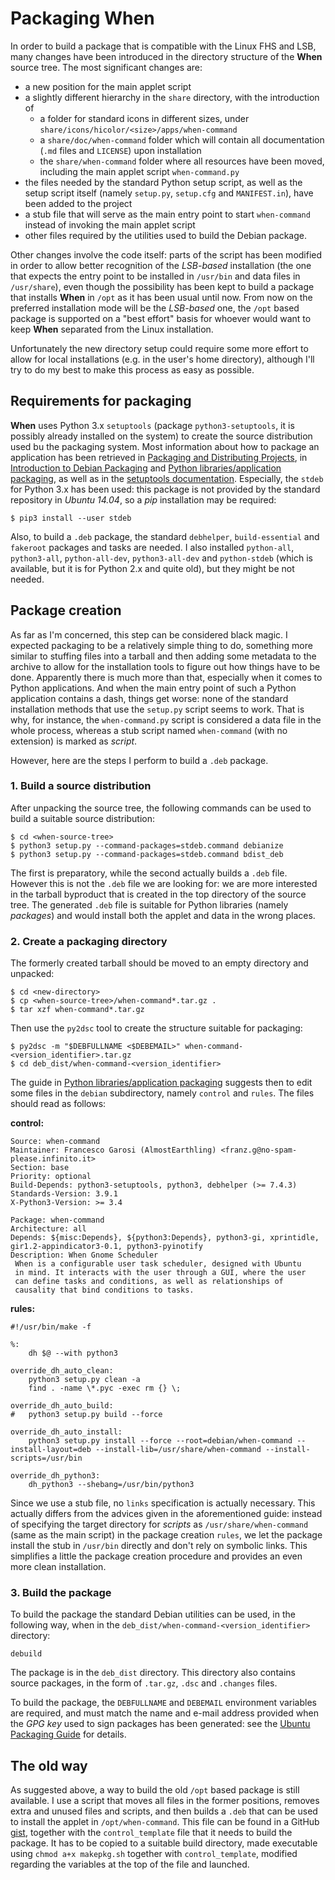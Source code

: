 # Packaging When

In order to build a package that is compatible with the Linux FHS and LSB, many changes have been introduced in the directory structure of the **When** source tree. The most significant changes are:

* a new position for the main applet script
* a slightly different hierarchy in the `share` directory, with the introduction of
  - a folder for standard icons in different sizes, under `share/icons/hicolor/<size>/apps/when-command`
  - a `share/doc/when-command` folder which will contain all documentation (`.md` files and `LICENSE`) upon installation
  - the `share/when-command` folder where all resources have been moved, including the main applet script `when-command.py`
* the files needed by the standard Python setup script, as well as the setup script itself (namely `setup.py`, `setup.cfg` and `MANIFEST.in`), have been added to the project
* a stub file that will serve as the main entry point to start `when-command` instead of invoking the main applet script
* other files required by the utilities used to build the Debian package.

Other changes involve the code itself: parts of the script has been modified in order to allow better recognition of the *LSB-based* installation (the one that expects the entry point to be installed in `/usr/bin` and data files in `/usr/share`), even though the possibility has been kept to build a package that installs **When** in `/opt` as it has been usual until now. From now on the preferred installation mode will be the *LSB-based* one, the `/opt` based package is supported on a "best effort" basis for whoever would want to keep **When** separated from the Linux installation.

Unfortunately the new directory setup could require some more effort to allow for local installations (e.g. in the user's home directory), although I'll try to do my best to make this process as easy as possible.


## Requirements for packaging

**When** uses Python 3.x `setuptools` (package `python3-setuptools`, it is possibly already installed on the system) to create the source distribution used bu the packaging system. Most information about how to package an application has been retrieved in [Packaging and Distributing Projects](http://python-packaging-user-guide.readthedocs.org/en/latest/distributing/), in [Introduction to Debian Packaging](https://wiki.debian.org/IntroDebianPackaging) and [Python libraries/application packaging](https://wiki.debian.org/Python/Packaging), as well as in the [setuptools documentation](http://pythonhosted.org/setuptools/). Especially, the `stdeb` for Python 3.x has been used: this package is not provided by the standard repository in *Ubuntu 14.04*, so a *pip* installation may be required:

```
$ pip3 install --user stdeb
```

Also, to build a `.deb` package, the standard `debhelper`, `build-essential` and `fakeroot` packages and tasks are needed. I also installed `python-all`, `python3-all`, `python-all-dev`, `python3-all-dev` and `python-stdeb` (which is available, but it is for Python 2.x and quite old), but they might be not needed.


## Package creation

As far as I'm concerned, this step can be considered black magic. I expected packaging to be a relatively simple thing to do, something more similar to stuffing files into a tarball and then adding some metadata to the archive to allow for the installation tools to figure out how things have to be done. Apparently there is much more than that, especially when it comes to Python applications. And when the main entry point of such a Python application contains a dash, things get worse: none of the standard installation methods that use the `setup.py` script seems to work. That is why, for instance, the `when-command.py` script is considered  a data file in the whole process, whereas a stub script named `when-command` (with no extension) is marked as *script*.

However, here are the steps I perform to build a `.deb` package.

### 1. Build a source distribution

After unpacking the source tree, the following commands can be used to build a suitable source distribution:

```
$ cd <when-source-tree>
$ python3 setup.py --command-packages=stdeb.command debianize
$ python3 setup.py --command-packages=stdeb.command bdist_deb
```

The first is preparatory, while the second actually builds a `.deb` file. However this is not the `.deb` file we are looking for: we are more interested in the tarball byproduct that is created in the top directory of the source tree. The generated `.deb` file is suitable for Python libraries (namely *packages*) and would install both the applet and data in the wrong places.

### 2. Create a packaging directory

The formerly created tarball should be moved to an empty directory and unpacked:

```
$ cd <new-directory>
$ cp <when-source-tree>/when-command*.tar.gz .
$ tar xzf when-command*.tar.gz
```

Then use the `py2dsc` tool to create the structure suitable for packaging:

```
$ py2dsc -m "$DEBFULLNAME <$DEBEMAIL>" when-command-<version_identifier>.tar.gz
$ cd deb_dist/when-command-<version_identifier>
```

The guide in [Python libraries/application packaging](https://wiki.debian.org/Python/Packaging) suggests then to edit some files in the `debian` subdirectory, namely `control` and `rules`. The files should read as follows:

**control:**
```
Source: when-command
Maintainer: Francesco Garosi (AlmostEarthling) <franz.g@no-spam-please.infinito.it>
Section: base
Priority: optional
Build-Depends: python3-setuptools, python3, debhelper (>= 7.4.3)
Standards-Version: 3.9.1
X-Python3-Version: >= 3.4

Package: when-command
Architecture: all
Depends: ${misc:Depends}, ${python3:Depends}, python3-gi, xprintidle, gir1.2-appindicator3-0.1, python3-pyinotify
Description: When Gnome Scheduler
 When is a configurable user task scheduler, designed with Ubuntu
 in mind. It interacts with the user through a GUI, where the user
 can define tasks and conditions, as well as relationships of
 causality that bind conditions to tasks.
 ```

**rules:**
```
#!/usr/bin/make -f

%:
	dh $@ --with python3

override_dh_auto_clean:
	python3 setup.py clean -a
	find . -name \*.pyc -exec rm {} \;

override_dh_auto_build:
#	python3 setup.py build --force

override_dh_auto_install:
	python3 setup.py install --force --root=debian/when-command --install-layout=deb --install-lib=/usr/share/when-command --install-scripts=/usr/bin

override_dh_python3:
	dh_python3 --shebang=/usr/bin/python3
```

Since we use a stub file, no `links` specification is actually necessary. This actually differs from the advices given in the aforementioned guide: instead of specifying the target directory for *scripts* as `/usr/share/when-command` (same as the main script) in the package creation `rules`, we let the package install the stub in `/usr/bin` directly and don't rely on symbolic links. This simplifies a little the package creation procedure and provides an even more clean installation.

### 3. Build the package

To build the package the standard Debian utilities can be used, in the following way, when in the `deb_dist/when-command-<version_identifier>` directory:

```
debuild
```

The package is in the `deb_dist` directory. This directory also contains source packages, in the form of `.tar.gz`, `.dsc` and `.changes` files.

To build the package, the `DEBFULLNAME` and `DEBEMAIL` environment variables are required, and must match the name and e-mail address provided when the *GPG key* used to sign packages has been generated: see the [Ubuntu Packaging Guide](http://packaging.ubuntu.com/html/getting-set-up.html#create-your-gpg-key) for details.


## The old way

As suggested above, a way to build the old `/opt` based package is still available. I use a script that moves all files in the former positions, removes extra and unused files and scripts, and then builds a `.deb` that can be used to install the applet in `/opt/when-command`. This file can be found in a GitHub [gist](https://gist.github.com/almostearthling/009fbbe27ea5ca921452), together with the `control_template` file that it needs to build the package. It has to be copied to a suitable build directory, made executable using `chmod a+x makepkg.sh` together with `control_template`, modified regarding the variables at the top of the file and launched.
